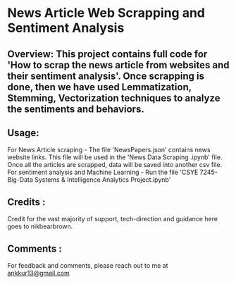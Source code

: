 # News Article Web Scrapping and Sentiment Analysis

## Overview: This project contains full code for 'How to scrap the news article from websites and their sentiment analysis'. Once scrapping is done, then we have used Lemmatization, Stemming, Vectorization techniques to analyze the sentiments and behaviors.

## Usage:
For News Article scraping -
The file 'NewsPapers.json' contains news website links. This file will be used in the 'News Data Scraping .ipynb' file. Once all the articles are scrapped, data will be saved into another csv file. 
For sentiment analysis and Machine Learning - 
Run the file 'CSYE 7245- Big-Data Systems & Intelligence Analytics Project.ipynb'

## Credits : 
Credit for the vast majority of support, tech-direction and guidance here goes to nikbearbrown.

## Comments : 
For feedback and comments, please reach out to me at ankkur13@gmail.com
